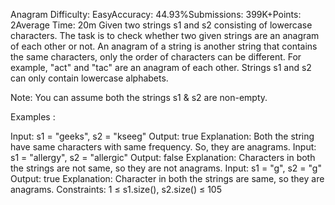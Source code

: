 Anagram
Difficulty: EasyAccuracy: 44.93%Submissions: 399K+Points: 2Average Time: 20m
Given two strings s1 and s2 consisting of lowercase characters. The task is to check whether two given strings are an anagram of each other or not. An anagram of a string is another string that contains the same characters, only the order of characters can be different. For example, "act" and "tac" are an anagram of each other. Strings s1 and s2 can only contain lowercase alphabets.

Note: You can assume both the strings s1 & s2 are non-empty.

Examples :

Input: s1 = "geeks", s2 = "kseeg"
Output: true
Explanation: Both the string have same characters with same frequency. So, they are anagrams.
Input: s1 = "allergy", s2 = "allergic"
Output: false
Explanation: Characters in both the strings are not same, so they are not anagrams.
Input: s1 = "g", s2 = "g"
Output: true
Explanation: Character in both the strings are same, so they are anagrams.
Constraints:
1 ≤ s1.size(), s2.size() ≤ 105

